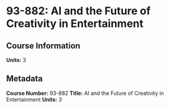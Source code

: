 # 93-882: AI and the Future of Creativity in Entertainment

## Course Information

**Units:** 3

## Metadata

**Course Number:** 93-882
**Title:** AI and the Future of Creativity in Entertainment
**Units:** 3
